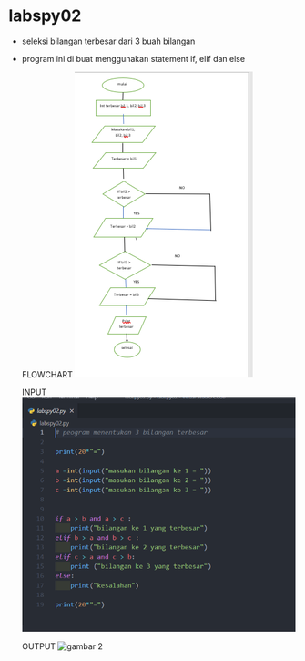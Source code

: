 # labspy02
* seleksi bilangan terbesar dari 3 buah bilangan
* program ini di buat menggunakan statement if, elif dan else

    FLOWCHART
![gambar 3](screenshot/flowcart.PNG)

    INPUT
![gambar 1](screenshot/input.PNG)

    OUTPUT
![gambar 2](sccrennshot/output.PNG)